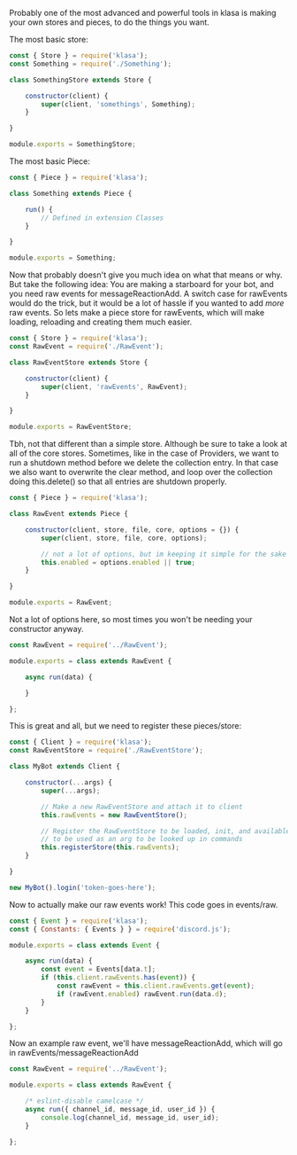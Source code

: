 Probably one of the most advanced and powerful tools in klasa is making your own stores and pieces, to do the things you want.

The most basic store:

```javascript
const { Store } = require('klasa');
const Something = require('./Something');

class SomethingStore extends Store {

	constructor(client) {
		super(client, 'somethings', Something);
	}

}

module.exports = SomethingStore;
```

The most basic Piece:

```javascript
const { Piece } = require('klasa');

class Something extends Piece {

	run() {
		// Defined in extension Classes
	}

}

module.exports = Something;
```

Now that probably doesn't give you much idea on what that means or why. But take the following idea: You are making a starboard for your bot, and you need raw events for messageReactionAdd. A switch case for rawEvents would do the trick, but it would be a lot of hassle if you wanted to add *more* raw events. So lets make a piece store for rawEvents, which will make loading, reloading and creating them much easier.
```javascript
const { Store } = require('klasa');
const RawEvent = require('./RawEvent');

class RawEventStore extends Store {

	constructor(client) {
		super(client, 'rawEvents', RawEvent);
	}

}

module.exports = RawEventStore;
```

Tbh, not that different than a simple store. Although be sure to take a look at all of the core stores. Sometimes, like in the case of Providers, we want to run a shutdown method before we delete the collection entry. In that case we also want to overwrite the clear method, and loop over the collection doing this.delete() so that all entries are shutdown properly.

```javascript
const { Piece } = require('klasa');

class RawEvent extends Piece {

	constructor(client, store, file, core, options = {}) {
		super(client, store, file, core, options);

		// not a lot of options, but im keeping it simple for the sake of the guide
		this.enabled = options.enabled || true;
	}

}

module.exports = RawEvent;
```

Not a lot of options here, so most times you won't be needing your constructor anyway.

```javascript
const RawEvent = require('../RawEvent');

module.exports = class extends RawEvent {

	async run(data) {

	}

};
```

This is great and all, but we need to register these pieces/store:

```javascript
const { Client } = require('klasa');
const RawEventStore = require('./RawEventStore');

class MyBot extends Client {

	constructor(...args) {
		super(...args);

		// Make a new RawEventStore and attach it to client
		this.rawEvents = new RawEventStore();

		// Register the RawEventStore to be loaded, init, and available
		// to be used as an arg to be looked up in commands
		this.registerStore(this.rawEvents);
	}

}

new MyBot().login('token-goes-here');
```

Now to actually make our raw events work! This code goes in events/raw.

```javascript
const { Event } = require('klasa');
const { Constants: { Events } } = require('discord.js');

module.exports = class extends Event {

	async run(data) {
		const event = Events[data.t];
		if (this.client.rawEvents.has(event)) {
			const rawEvent = this.client.rawEvents.get(event);
			if (rawEvent.enabled) rawEvent.run(data.d);
		}
	}

};
```

Now an example raw event, we'll have messageReactionAdd, which will go in rawEvents/messageReactionAdd

```javascript
const RawEvent = require('../RawEvent');

module.exports = class extends RawEvent {

	/* eslint-disable camelcase */
	async run({ channel_id, message_id, user_id }) {
		console.log(channel_id, message_id, user_id);
	}

};
```
